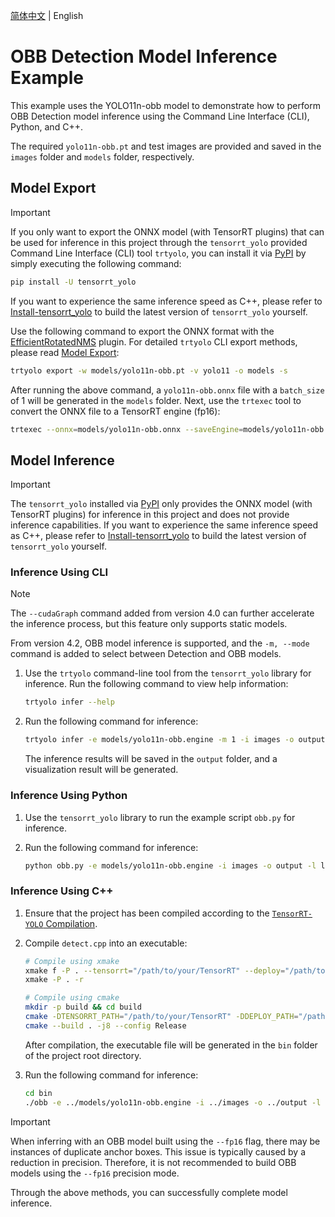 [简体中文](README.md) | English

# OBB Detection Model Inference Example

This example uses the YOLO11n-obb model to demonstrate how to perform OBB Detection model inference using the Command Line Interface (CLI), Python, and C++.

The required `yolo11n-obb.pt` and test images are provided and saved in the `images` folder and `models` folder, respectively.

## Model Export

> [!IMPORTANT]
>
> If you only want to export the ONNX model (with TensorRT plugins) that can be used for inference in this project through the `tensorrt_yolo` provided Command Line Interface (CLI) tool `trtyolo`, you can install it via [PyPI](https://pypi.org/project/tensorrt-yolo) by simply executing the following command:
>
> ```bash
> pip install -U tensorrt_yolo
> ```
> 
> If you want to experience the same inference speed as C++, please refer to [Install-tensorrt_yolo](../../docs/en/build_and_install.md#install-tensorrt_yolo) to build the latest version of `tensorrt_yolo` yourself.

Use the following command to export the ONNX format with the [EfficientRotatedNMS](../../plugin/efficientRotatedNMSPlugin/) plugin. For detailed `trtyolo` CLI export methods, please read [Model Export](../../docs/en/model_export.md):

```bash
trtyolo export -w models/yolo11n-obb.pt -v yolo11 -o models -s
```

After running the above command, a `yolo11n-obb.onnx` file with a `batch_size` of 1 will be generated in the `models` folder. Next, use the `trtexec` tool to convert the ONNX file to a TensorRT engine (fp16):

```bash
trtexec --onnx=models/yolo11n-obb.onnx --saveEngine=models/yolo11n-obb.engine --fp16 --staticPlugins=/path/to/your/TensorRT-YOLO/lib/plugin/libcustom_plugins.so --setPluginsToSerialize=/path/to/your/TensorRT-YOLO/lib/plugin/libcustom_plugins.so
```

## Model Inference

> [!IMPORTANT]
>
> The `tensorrt_yolo` installed via [PyPI](https://pypi.org/project/tensorrt-yolo) only provides the ONNX model (with TensorRT plugins) for inference in this project and does not provide inference capabilities.
> If you want to experience the same inference speed as C++, please refer to [Install-tensorrt_yolo](../../docs/en/build_and_install.md#install-tensorrt_yolo) to build the latest version of `tensorrt_yolo` yourself.

### Inference Using CLI

> [!NOTE] 
> The `--cudaGraph` command added from version 4.0 can further accelerate the inference process, but this feature only supports static models.
> 
> From version 4.2, OBB model inference is supported, and the `-m, --mode` command is added to select between Detection and OBB models.

1. Use the `trtyolo` command-line tool from the `tensorrt_yolo` library for inference. Run the following command to view help information:

    ```bash
    trtyolo infer --help
    ```

2. Run the following command for inference:

    ```bash
    trtyolo infer -e models/yolo11n-obb.engine -m 1 -i images -o output -l labels.txt --cudaGraph
    ```

    The inference results will be saved in the `output` folder, and a visualization result will be generated.

### Inference Using Python

1. Use the `tensorrt_yolo` library to run the example script `obb.py` for inference.
2. Run the following command for inference:

    ```bash
    python obb.py -e models/yolo11n-obb.engine -i images -o output -l labels.txt --cudaGraph
    ```

### Inference Using C++

1. Ensure that the project has been compiled according to the [`TensorRT-YOLO` Compilation](../../docs/en/build_and_install.md#tensorrt-yolo-compile).
2. Compile `detect.cpp` into an executable:

    ```bash
    # Compile using xmake
    xmake f -P . --tensorrt="/path/to/your/TensorRT" --deploy="/path/to/your/TensorRT-YOLO"
    xmake -P . -r

    # Compile using cmake
    mkdir -p build && cd build
    cmake -DTENSORRT_PATH="/path/to/your/TensorRT" -DDEPLOY_PATH="/path/to/your/TensorRT-YOLO" .. 
    cmake --build . -j8 --config Release
    ```

    After compilation, the executable file will be generated in the `bin` folder of the project root directory.

3. Run the following command for inference:

    ```bash
    cd bin
    ./obb -e ../models/yolo11n-obb.engine -i ../images -o ../output -l ../labels.txt --cudaGraph
    ```

> [!IMPORTANT]  
> When inferring with an OBB model built using the `--fp16` flag, there may be instances of duplicate anchor boxes. This issue is typically caused by a reduction in precision. Therefore, it is not recommended to build OBB models using the `--fp16` precision mode.

Through the above methods, you can successfully complete model inference.
